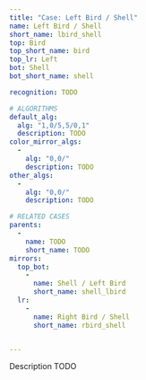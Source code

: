 ```yaml
---
title: "Case: Left Bird / Shell"
name: Left Bird / Shell
short_name: lbird_shell
top: Bird
top_short_name: bird
top_lr: Left
bot: Shell
bot_short_name: shell

recognition: TODO

# ALGORITHMS
default_alg:
  alg: "1,0/5,5/0,1"
  description: TODO
color_mirror_algs:
  -
    alg: "0,0/"
    description: TODO
other_algs:
  -
    alg: "0,0/"
    description: TODO

# RELATED CASES
parents:
  -
    name: TODO
    short_name: TODO
mirrors:
  top_bot:
    -
      name: Shell / Left Bird
      short_name: shell_lbird
  lr:
    -
      name: Right Bird / Shell
      short_name: rbird_shell


---
```


Description TODO

